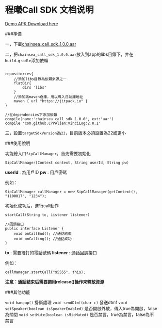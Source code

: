 # 程曦Call SDK 文档说明

[Demo APK Download here](http://7xq276.com2.z0.glb.qiniucdn.com/call_example.apk)

###準備

一，下載[chainsea_call_sdk_1.0.0.aar](https://raw.githubusercontent.com/ninty90/Call-example/master/chainsea_call_sdk_1.0.0.sdk)

二，把`chainsea_call_sdk_1.0.0.aar`放入到app的libs目錄下，并在`build.gradle`添加依賴
```

repositories{
	//添加libs目錄為依賴來源之一
    flatDir{
        dirs 'libs'
    }
	//添加該maven倉庫，用以導入日誌庫地址
	maven { url "https://jitpack.io" }
}

//在dependencies下添加依賴
compile(name:'chainsea_call_sdk_1.0.0', ext:'aar')
compile 'com.github.CPPAlien:VinciLog:2.0.1'
```

三，設置`targetSdkVersion`為`22`，目前版本必須設置為22或更小

###使用說明

功能總入口`SipCallManager`，首先需要初始化
```
SipCallManager(Context context, String userId, String pw)
```

**userId** : 為用戶ID
**pw** : 用戶密碼

例如：
```
SipCallManager callManager = new SipCallManager(getContext(), "1100017", "1234");
```

初始化成功后，進行call動作

```
startCall(String to, Listener listener)

//回調接口
public interface Listener {
    void onCallEnd(); //通話結束
    void onCalling(); //通話成功
}
```

**to** : 需要撥打的電話號碼
**listener** : 通話回調接口

例如：
```
callManager.startCall("95555", this);
```

**注意：通話結束后需要調用release()操作來釋放資源**

###其他功能

`void hangup()` 掛斷處理
`void sendDtmf(char c)` 發送dtmf
`void setSpeaker(boolean isSpeakerEnabled)` 是否開啟外放，傳入true為開啟，false為關閉
`void setMute(boolean isMicMuted)`   是否禁言，true為禁言，false為不禁言